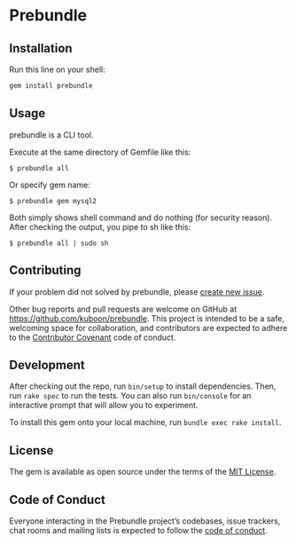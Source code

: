 # Prebundle



## Installation

Run this line on your shell:

```sh
gem install prebundle
```

## Usage

prebundle is a CLI tool.

Execute at the same directory of Gemfile like this:

    $ prebundle all

Or specify gem name:

    $ prebundle gem mysql2

Both simply shows shell command and do nothing (for security reason).
After checking the output, you pipe to sh like this:

    $ prebundle all | sudo sh

## Contributing

If your problem did not solved by prebundle, please [create new issue](https://github.com/kuboon/prebundle/issues/new?assignees=kuboon&labels=&template=add-gem-package-info.md&title=[add]).

Other bug reports and pull requests are welcome on GitHub at https://github.com/kuboon/prebundle. This project is intended to be a safe, welcoming space for collaboration, and contributors are expected to adhere to the [Contributor Covenant](http://contributor-covenant.org) code of conduct.

## Development

After checking out the repo, run `bin/setup` to install dependencies. Then, run `rake spec` to run the tests. You can also run `bin/console` for an interactive prompt that will allow you to experiment.

To install this gem onto your local machine, run `bundle exec rake install`.

## License

The gem is available as open source under the terms of the [MIT License](https://opensource.org/licenses/MIT).

## Code of Conduct

Everyone interacting in the Prebundle project’s codebases, issue trackers, chat rooms and mailing lists is expected to follow the [code of conduct](https://github.com/kuboon/prebundle/blob/master/CODE_OF_CONDUCT.md).
